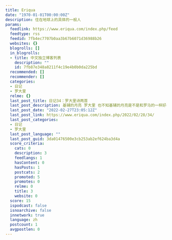 ```yaml
---
title: Eriqua
date: "1970-01-01T00:00:00Z"
description: 住在地球上的具体的一般人
params:
  feedlink: https://www.eriqua.com/index.php/feed
  feedtype: rss
  feedid: 7fb4ec7707b0aa3b67b6071d36988b26
  websites: {}
  blogrolls: []
  in_blogrolls:
  - title: 中文独立博客列表
    description: ""
    id: 7fb87e348a8211f4c19e4b0b0da225bd
  recommended: []
  recommender: []
  categories:
  - 日记
  - 罗大里
  relme: {}
  last_post_title: 日记34：罗大里诗两首
  last_post_description: 基辅的月亮 罗大里 也不知基辅的月亮是不是和罗马的一样好看， 她们是同一个还是只是姐妹…… “一直都是我呀！” […]
  last_post_date: "2022-02-27T23:05:12Z"
  last_post_link: https://www.eriqua.com/index.php/2022/02/28/34/
  last_post_categories:
  - 日记
  - 罗大里
  last_post_language: ""
  last_post_guid: 3da01476500e3cb253ab2ef624ba3d4a
  score_criteria:
    cats: 0
    description: 3
    feedlangs: 1
    hasContent: 0
    hasPosts: 1
    postcats: 2
    promoted: 5
    promotes: 0
    relme: 0
    title: 3
    website: 0
  score: 15
  ispodcast: false
  isnoarchive: false
  innetwork: true
  language: zh
  postcount: 1
  avgpostlen: 0
---
```

